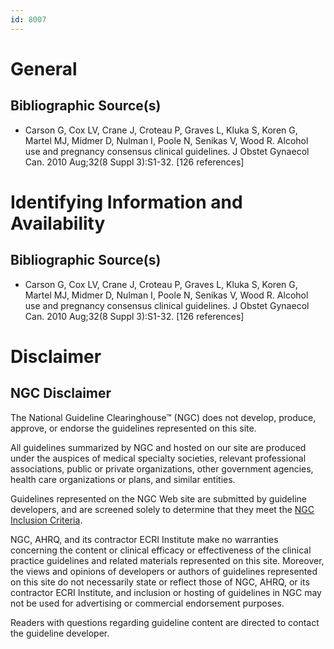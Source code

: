 ```yaml
---
id: 8007
---
```


# General

## Bibliographic Source(s)

- Carson G, Cox LV, Crane J, Croteau P, Graves L, Kluka S, Koren G, Martel MJ, Midmer D, Nulman I, Poole N, Senikas V, Wood R. Alcohol use and pregnancy consensus clinical guidelines. J Obstet Gynaecol Can. 2010 Aug;32(8 Suppl 3):S1-32. [126 references]

# Identifying Information and Availability

## Bibliographic Source(s)

- Carson G, Cox LV, Crane J, Croteau P, Graves L, Kluka S, Koren G, Martel MJ, Midmer D, Nulman I, Poole N, Senikas V, Wood R. Alcohol use and pregnancy consensus clinical guidelines. J Obstet Gynaecol Can. 2010 Aug;32(8 Suppl 3):S1-32. [126 references]

# Disclaimer

## NGC Disclaimer

The National Guideline Clearinghouse™ (NGC) does not develop, produce, approve, or endorse the guidelines represented on this site.

All guidelines summarized by NGC and hosted on our site are produced under the auspices of medical specialty societies, relevant professional associations, public or private organizations, other government agencies, health care organizations or plans, and similar entities.

Guidelines represented on the NGC Web site are submitted by guideline developers, and are screened solely to determine that they meet the [NGC Inclusion Criteria](/help-and-about/summaries/inclusion-criteria).

NGC, AHRQ, and its contractor ECRI Institute make no warranties concerning the content or clinical efficacy or effectiveness of the clinical practice guidelines and related materials represented on this site. Moreover, the views and opinions of developers or authors of guidelines represented on this site do not necessarily state or reflect those of NGC, AHRQ, or its contractor ECRI Institute, and inclusion or hosting of guidelines in NGC may not be used for advertising or commercial endorsement purposes.

Readers with questions regarding guideline content are directed to contact the guideline developer.

